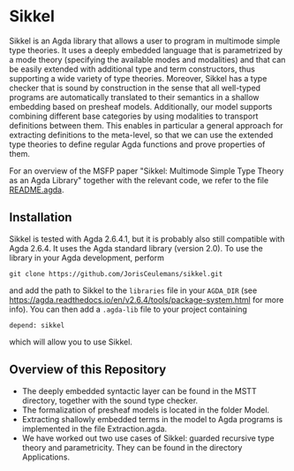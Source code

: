 # Sikkel

Sikkel is an Agda library that allows a user to program in multimode simple type theories.
It uses a deeply embedded language that is parametrized by a mode theory (specifying the available modes and modalities) and that can be easily extended with additional type and term constructors, thus supporting a wide variety of type theories.
Moreover, Sikkel has a type checker that is sound by construction in the sense that all well-typed programs are automatically translated to their semantics in a shallow embedding based on presheaf models.
Additionally, our model supports combining different base categories by using modalities to transport definitions between them.
This enables in particular a general approach for extracting definitions to the meta-level, so that we can use the extended type theories to define regular Agda functions and prove properties of them.

For an overview of the MSFP paper "Sikkel: Multimode Simple Type Theory as an Agda Library" together with the relevant code, we refer to the file [README.agda](README.agda).

## Installation

Sikkel is tested with Agda 2.6.4.1, but it is probably also still compatible with Agda 2.6.4. It uses the Agda standard library (version 2.0).
To use the library in your Agda development, perform
```
git clone https://github.com/JorisCeulemans/sikkel.git
```
and add the path to Sikkel to the `libraries` file in your `AGDA_DIR` (see https://agda.readthedocs.io/en/v2.6.4/tools/package-system.html for more info).
You can then add a `.agda-lib` file to your project containing
```
depend: sikkel
```
which will allow you to use Sikkel.


## Overview of this Repository

* The deeply embedded syntactic layer can be found in the MSTT directory, together with the sound type checker.
* The formalization of presheaf models is located in the folder Model.
* Extracting shallowly embedded terms in the model to Agda programs is implemented in the file Extraction.agda.
* We have worked out two use cases of Sikkel: guarded recursive type theory and parametricity. They can be found in the directory Applications.
